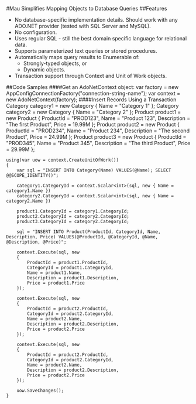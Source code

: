 #Mau Simplifies Mapping Objects to Database Queries
##Features
* No database-specific implementation details. Should work with any ADO.NET provider (tested with SQL Server and MySQL).
* No configuration.
* Uses regular SQL - still the best domain specific language for relational data.
* Supports parameterized text queries or stored procedures.
* Automatically maps query results to Enumerable of:
  * Strongly-typed objects, or
  * Dynamic objects.
* Transaction support through Context and Unit of Work objects.

##Code Samples
####Get an AdoNetContext object:
    var factory = new AppConfigConnectionFactory("connection-string-name");
    var context = new AdoNetContext(factory);
####Insert Records Using a Transaction
    Category category1 = new Category { Name = "Category 1" };
    Category category2 = new Category { Name = "Category 2" };
    Product product1 = new Product { ProductId = "PROD123", Name = "Product 123", Description = "The first Product", Price = 19.99M };
    Product product2 = new Product { ProductId = "PROD234", Name = "Product 234", Description = "The second Product", Price = 24.99M };
    Product product3 = new Product { ProductId = "PROD345", Name = "Product 345", Description = "The third Product", Price = 29.99M };
    
    using(var uow = context.CreateUnitOfWork())
    {
        var sql = "INSERT INTO Category(Name) VALUES(@Name); SELECT @@SCOPE_IDENTITY()";
        
        category1.CategoryId = context.Scalar<int>(sql, new { Name = category1.Name })
        category2.CategoryId = context.Scalar<int>(sql, new { Name = category2.Name })
        
        product1.CategoryId = category1.CategoryId;
        product2.CategoryId = category2.CategoryId;
        product3.CategoryId = category2.CategoryId;
        
        sql = "INSERT INTO Product(ProductId, CategoryId, Name, Description, Price) VALUES(@ProductId, @CategoryId, @Name, @Description, @Price)";
        
        context.Execute(sql, new
        {
            ProductId = product1.ProductId,
            CategoryId = product1.CategoryId,
            Name = product1.Name,
            Description = product1.Description,
            Price = product1.Price
        });
        
        context.Execute(sql, new
        {
            ProductId = product2.ProductId,
            CategoryId = product2.CategoryId,
            Name = product2.Name,
            Description = product2.Description,
            Price = product2.Price
        });
        
        context.Execute(sql, new
        {
            ProductId = product2.ProductId,
            CategoryId = product2.CategoryId,
            Name = product2.Name,
            Description = product2.Description,
            Price = product2.Price
        });
        
        uow.SaveChanges();
    }
